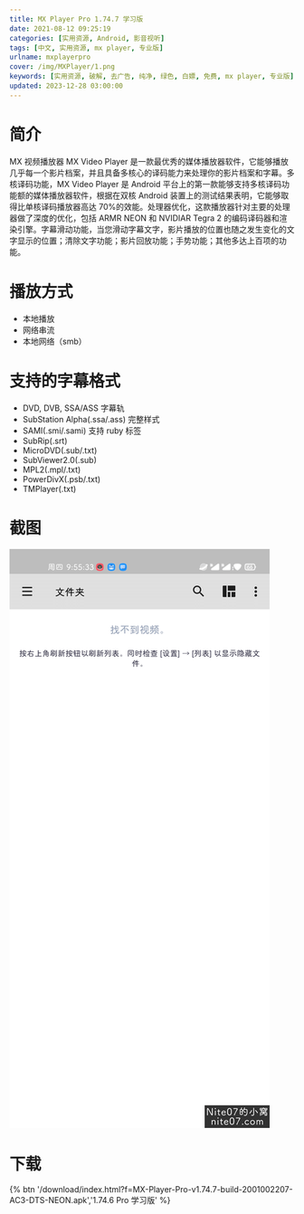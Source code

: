 ```yaml
---
title: MX Player Pro 1.74.7 学习版
date: 2021-08-12 09:25:19
categories: [实用资源, Android, 影音视听]
tags: [中文, 实用资源, mx player, 专业版]
urlname: mxplayerpro
cover: /img/MXPlayer/1.png
keywords: [实用资源, 破解, 去广告, 纯净, 绿色, 白嫖, 免费, mx player, 专业版]
updated: 2023-12-28 03:00:00
---
```


# 简介

MX 视频播放器 MX Video Player 是一款最优秀的媒体播放器软件，它能够播放几乎每一个影片档案，并且具备多核心的译码能力来处理你的影片档案和字幕。多核译码功能，MX Video Player 是 Android 平台上的第一款能够支持多核译码功能额的媒体播放器软件，根据在双核 Android 装置上的测试结果表明，它能够取得比单核译码播放器高达 70%的效能。处理器优化，这款播放器针对主要的处理器做了深度的优化，包括 ARMR NEON 和 NVIDIAR Tegra 2 的编码译码器和渲染引擎。字幕滑动功能，当您滑动字幕文字，影片播放的位置也随之发生变化的文字显示的位置；清除文字功能；影片回放功能；手势功能；其他多达上百项的功能。

# 播放方式

-   本地播放
-   网络串流
-   本地网络（smb）

# 支持的字幕格式

-   DVD, DVB, SSA/ASS 字幕轨
-   SubStation Alpha(.ssa/.ass) 完整样式
-   SAMI(.smi/.sami) 支持 ruby 标签
-   SubRip(.srt)
-   MicroDVD(.sub/.txt)
-   SubViewer2.0(.sub)
-   MPL2(.mpl/.txt)
-   PowerDivX(.psb/.txt)
-   TMPlayer(.txt)

# 截图

![](/img/MXPlayer/2.png)

# 下载

{% btn '/download/index.html?f=MX-Player-Pro-v1.74.7-build-2001002207-AC3-DTS-NEON.apk','1.74.6 Pro 学习版' %}
